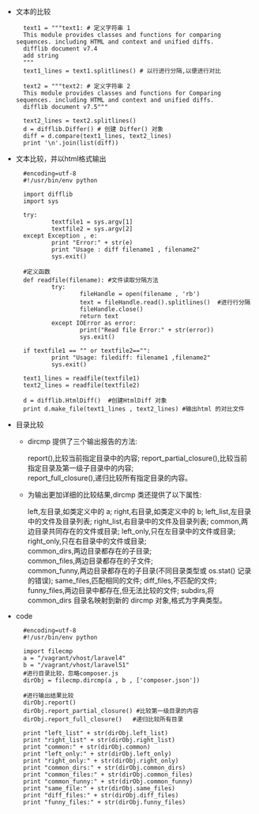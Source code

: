 
* 文本的比较

        text1 = """text1: # 定义字符串 1
        This module provides classes and functions for comparing sequences. including HTML and context and unified diffs.
        difflib document v7.4
        add string
        """
        text1_lines = text1.splitlines() # 以行进行分隔,以便进行对比
        
        text2 = """text2: # 定义字符串 2
        This module provides classes and functions for Comparing sequences. including HTML and context and unified diffs.
        difflib document v7.5"""
        
        text2_lines = text2.splitlines()
        d = difflib.Differ() # 创建 Differ() 对象
        diff = d.compare(text1_lines, text2_lines)
        print '\n'.join(list(diff))

* 文本比较，并以html格式输出

        #encoding=utf-8
        #!/usr/bin/env python
        
        import difflib
        import sys
        
        try:
                textfile1 = sys.argv[1]
                textfile2 = sys.argv[2]
        except Exception , e:
                print "Error:" + str(e)
                print "Usage : diff filename1 , filename2"
                sys.exit()
        
        #定义函数
        def readfile(filename): #文件读取分隔方法
                try:
                        fileHandle = open(filename , 'rb')
                        text = fileHandle.read().splitlines()  #进行行分隔
                        fileHandle.close()
                        return text
                except IOError as error:
                        print("Read file Error:" + str(error))
                        sys.exit()
        
        if textfile1 == "" or textfile2=="":
                print "Usage: filediff: filename1 ,filename2"
                sys.exit()
        
        text1_lines = readfile(textfile1)
        text2_lines = readfile(textfile2)
        
        d = difflib.HtmlDiff()  #创建HtmlDiff 对象
        print d.make_file(text1_lines , text2_lines) #输出html 的对比文件 

* 目录比较
    
    * dircmp 提供了三个输出报告的方法:
    
        report(),比较当前指定目录中的内容;
        report_partial_closure(),比较当前指定目录及第一级子目录中的内容;   
        report_full_closure(),递归比较所有指定目录的内容。 
    
    * 为输出更加详细的比较结果,dircmp 类还提供了以下属性:
    

        left,左目录,如类定义中的 a;
        right,右目录,如类定义中的 b;
        left_list,左目录中的文件及目录列表;
        right_list,右目录中的文件及目录列表;
        common,两边目录共同存在的文件或目录; 
        left_only,只在左目录中的文件或目录;  
        right_only,只在右目录中的文件或目录;  
        common_dirs,两边目录都存在的子目录;  
        common_files,两边目录都存在的子文件;  
        common_funny,两边目录都存在的子目录(不同目录类型或 os.stat() 记录的错误); 
        same_files,匹配相同的文件;
       diff_files,不匹配的文件;
        funny_files,两边目录中都存在,但无法比较的文件;
        subdirs,将 common_dirs 目录名映射到新的 dircmp 对象,格式为字典类型。


* code

        #encoding=utf-8
        #!/usr/bin/env python
        
        import filecmp
        a = "/vagrant/vhost/laravel4"
        b = "/vagrant/vhost/laravel51"
        #进行目录比较，忽略composer.js
        dirObj = filecmp.dircmp(a , b , ['composer.json'])
        
        #进行输出结果比较
        dirObj.report()
        dirObj.report_partial_closure() #比较第一级目录的内容
        dirObj.report_full_closure()   #递归比较所有目录
        
        print "left_list" + str(dirObj.left_list)
        print "right_list" + str(dirObj.right_list)
        print "common:" + str(dirObj.common)
        print "left_only:" + str(dirObj.left_only)
        print "right_only:" + str(dirObj.right_only)
        print "common_dirs:" + str(dirObj.common_dirs)
        print "common_files:" + str(dirObj.common_files)
        print "common_funny:" + str(dirObj.common_funny)
        print "same_file:" + str(dirObj.same_files)
        print "diff_files:" + str(dirObj.diff_files)
        print "funny_files:" + str(dirObj.funny_files)
